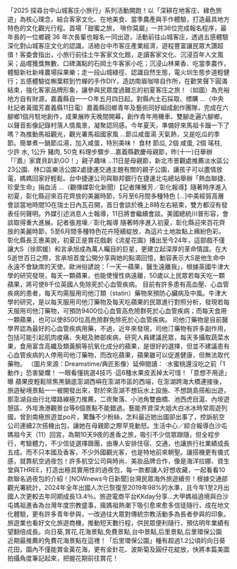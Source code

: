 「2025 探尋台中山城客庄小旅行」系列活動開跑！以「深耕在地客庄、綠色旅遊」為核心理念，結合客家文化、在地美食、當季農產與手作體驗，打造最具地方特色的文化觀光行程。首場「甜蜜之旅， 啡你莫屬」一共36位完成報名程序，最年長的一位鄉親 36 年次長輩也報名一同出遊，活動前往山城客庄，透過五感體驗深化對山城客庄文化的認識，活絡台中市客庄產業經濟，遊程豐富讓民眾大讚超值！客委會指出，小旅行前往土牛客家文化館，走讀客家文化、沉浸百年人文風采；品嚐獲獎無數、口碑滿點的石岡土牛客家小吃；沉浸山林果香、吃當季農作，體驗新社新峰農場採果樂；走一段山城綠徑、認識自然生態，電火圳生態步道輕健行；五感體驗從槲葉粽到竹蟬的手作DIY，造訪南眉咖啡自作所，在歡笑聲下圓滿結束，強化客家品牌形象，讓參與民眾度過難忘的初夏客庄之旅！（如圖）為充裕地方自有財源，嘉義縣自一一○年五月四日起，對縣內土石採取、標購 ...（中央社記者黃國芳嘉義縣11日電）嘉義縣回鄉青年及藝術同好組成創作團隊，完成在六腳鄉1個月駐地創作，成果展昨天晚間開幕，創作青年用機車、雙腳走遍六腳鄉，以聲音影像記錄村落人情風景，凝聚認同感。今年夏天，準備好來馬祖卡蹓一下了嗎？為推動馬祖觀光，觀光署馬祖國家風 ...節瓜咸蛋湯 天氣熱，又是吃瓜的季節。簡單煮一鍋節瓜湯，加入咸蛋，特別美味！ 食材 節瓜, 2個 咸蛋, 2個 瑤柱, 少許 水, 1公升 豬肉, 50克 料理步驟步...嘉義縣歡慶母親節，昨(十一)日舉辦「『嘉』家寶貝趴趴GO！」親子趣味 ...11日是母親節，新北市景觀處推薦淡水區公23公園、林口區樂活公園2處捷運交通主題有關的親子公園，讓孩子可以盡情放電，媽媽回家好輕鬆。台中捷運公司與聯邦銀行在捷運北屯總站舉辦「熱血聯捷、珍愛生命」捐血活 ...（觀傳媒彰化新聞）【記者陳雅芳／彰化報導】隨著時序進入初夏，彰化縣迎來百花齊放的美麗時節，5月至6月間多種特色 […]中美經貿高層會談當地時間10在瑞士日內瓦召開，首日會談於晚上8時左右結束，雙方都沒有發表任何聲明。外媒引述消息人士報導，11日將會繼續會談。美國總統川普形容，會談取得重大進展。記者張溎壕／彰化報導 隨著時序進入初夏，彰化縣迎來百花齊放的美麗時節，5至6月間多種特色花卉陸續綻放，為這片土地妝點上繽紛色彩。彰化縣長王惠美說，初夏正是賞花戲劇《流星花園》播出至今24年，這部戲不僅讓大S（徐熙媛）和言承旭成為萬人矚目的巨星，更建立起深厚的革命情誼。在大S逝世百日之際，言承旭首度公開分享與她的點滴回憶，動容表示大S是他生命中永遠不會缺席的天使。歐洲俗諺說：「一天一蘋果，醫生遠離我」，根據英國牛津大學的研究發現，每天一顆蘋果，也能使慢性病遠離，50歲以上民眾若每天吃一顆蘋果，將可使8千位英國人免除死於心血管疾病。 目前有許多患有高血壓、心血管疾病的患者，每天均需服用司他汀類（statin）藥物來預防心臟病及中風。牛津大學的研究，是以每天服用司他汀藥物及每天吃蘋果的民眾進行對照分析，發現若每天服用司他汀藥物，可預防9400位心血管高危險群死於心血管疾病；而每天食用一顆蘋果，也可以使8500位高危險群免除死於心血管疾病。 司他汀藥物是目前醫學界認為最好的心血管疾病用藥，不過，近年來發現，司他汀藥物有許多副作用，包括可能引起肌肉痠痛、失眠及肺部疾病，研究人員建議民眾，每天多攝取蔬菜水果，食用富含高纖及類黃酮等抗氧化成分的蘋果，是很好的選擇，但並不建議患有心血管疾病的人停用司他汀藥物，而改吃蘋果，蘋果雖可以促進健康，但無法取代藥物。 （圖片來源：Dreamstime/典匠影像）延伸閱讀： ·水蜜桃還沒吃之前「1動作」恐害變爛！ 一眼看懂挑選4技巧 ·這6種水果皮丟掉太可惜！「意想不用途」曝 蘋果皮輕鬆除焦黑鍋底澎湖西嶼在澎湖市區的西端，在澎湖跨海大橋連接後，旅遊秘境景點一一被開發出來，對於來澎湖不想玩水上設施、不想跳島搭船出遊，那澎湖自由行北環路線極力推薦，二崁聚落、小池角雙曲橋、池西虎目滬、內垵遊憩區、外垵漁港觀景台等6個景點不能錯過。藝能界資深大姐大白冰冰時常周遊列國，曾到南極旅遊並po片，驚豔不少粉絲，怎料最近她出國卻出事了，控訴航空公司連續2次搭機出包，讓她在母親節之際罕見動怒。生活中心／綜合報導白沙屯媽祖今天（11）回宮，為期10天9夜的進香之旅，吸引不少信眾跟隨，但全程步行，考驗體力，不少信徒選擇跟團，由專人安排住宿、交通，也讓旅行社業績成長五成。而不只本國及香客，不少外國觀光客，也是特地前來朝聖。讓搭機更有儀式感，就靠航空過夜包！許多航空公司與時尚、美妝品牌合作，像是海洋拉娜、資生堂與THREE，打造出極具實用性的過夜包，每一款都讓人好想收藏，一起看看10款聯名過夜包的介紹！[NOWnews今日新聞]台灣民眾海外旅遊續夯！根據交通部觀光署統計，2024年全年出國人次已恢復至2019年98%的水準，且今年1至2月出國人次更較去年同期成長13.4％。旅遊電商平台KKday分享...大甲媽祖遶境與白沙屯媽祖進香為台灣年度宗教盛事，瘋媽祖熱潮下吸引愈來愈多信徒隨行，成在地文化體驗，更有許多青年參與，一改過往大眾對傳統宗教活動多為長者參與的印象。旅遊業也看好文化旅遊商機，推動短天數行程，供民眾便利隨行，預估明年業績有望翻倍成長。向日葵,賞花,花海景點,免費景點,台中景點,后里景點,后里環保公園 近期最推薦的免費花海景點在這裡！「后里環保公園」種有超過1.2公頃的向日葵花田，園內不僅能賞金黃花海，更有金針花、波斯菊及圓仔花綻放，快將本篇美圖拍攝角度筆記起來，把握花期前往賞花！